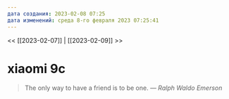 ```yaml
---
дата создания: 2023-02-08 07:25
дата изменений: среда 8-го февраля 2023 07:25:41
---
```


<< [[2023-02-07]] | [[2023-02-09]] >>

# xiaomi 9c

> The only way to have a friend is to be one.
> — <cite>Ralph Waldo Emerson</cite>